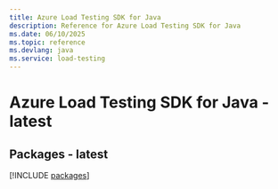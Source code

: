 ```yaml
---
title: Azure Load Testing SDK for Java
description: Reference for Azure Load Testing SDK for Java
ms.date: 06/10/2025
ms.topic: reference
ms.devlang: java
ms.service: load-testing
---
```

# Azure Load Testing SDK for Java - latest
## Packages - latest
[!INCLUDE [packages](load-testing-index.md)]